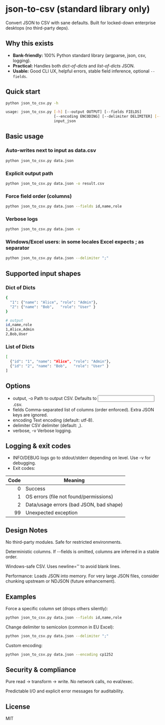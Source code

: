 # json-to-csv (standard library only)

Convert JSON to CSV with sane defaults. Built for locked-down enterprise desktops (no third-party deps).

## Why this exists
- **Bank-friendly:** 100% Python standard library (argparse, json, csv, logging).
- **Practical:** Handles both *dict-of-dicts* and *list-of-dicts* JSON.
- **Usable:** Good CLI UX, helpful errors, stable field inference, optional `--fields`.

## Quick start
```bash
python json_to_csv.py -h

usage: json_to_csv.py [-h] [--output OUTPUT] [--fields FIELDS]
                      [--encoding ENCODING] [--delimiter DELIMITER] [--verbose]
                      input_json
```
## Basic usage

### Auto-writes next to input as data.csv
```bash
python json_to_csv.py data.json
```

### Explicit output path
```bash
python json_to_csv.py data.json -o result.csv
```

### Force field order (columns)
```bash
python json_to_csv.py data.json --fields id,name,role
```

### Verbose logs
```bash
python json_to_csv.py data.json -v
```

### Windows/Excel users: in some locales Excel expects ; as separator
```bash
python json_to_csv.py data.json --delimiter ";"
```
## Supported input shapes

### Dict of Dicts
```bash
{
  "1": {"name": "Alice", "role": "Admin"},
  "2": {"name": "Bob",   "role": "User" }
}

# output
id,name,role
1,Alice,Admin
2,Bob,User
```

### List of Dicts
```bash
[
  {"id": "1", "name": "Alice", "role": "Admin"},
  {"id": "2", "name": "Bob",   "role": "User" }
]
```

## Options
- output, -o Path to output CSV. Defaults to <input>.csv.
- fields Comma-separated list of columns (order enforced). Extra JSON keys are ignored.
- encoding Text encoding (default: utf-8).
- delimiter CSV delimiter (default: ,).
- verbose, -v Verbose logging.

## Logging & exit codes

- INFO/DEBUG logs go to stdout/stderr depending on level. Use -v for debugging.
- Exit codes:

| Code | Meaning                                 |
| ---: | --------------------------------------- |
|    0 | Success                                 |
|    1 | OS errors (file not found/permissions)  |
|    2 | Data/usage errors (bad JSON, bad shape) |
|   99 | Unexpected exception                    |

## Design Notes
No third-party modules. Safe for restricted environments.

Deterministic columns. If --fields is omitted, columns are inferred in a stable order.

Windows-safe CSV. Uses newline='' to avoid blank lines.

Performance: Loads JSON into memory. For very large JSON files, consider chunking upstream or NDJSON (future enhancement).

## Examples

Force a specific column set (drops others silently):
```bash
python json_to_csv.py data.json --fields id,name,role
```

Change delimiter to semicolon (common in EU Excel):
```bash
python json_to_csv.py data.json --delimiter ";"
```

Custom encoding:
```bash
python json_to_csv.py data.json --encoding cp1252
```

## Security & compliance
Pure read → transform → write. No network calls, no eval/exec.

Predictable I/O and explicit error messages for auditability.

## License
MIT
